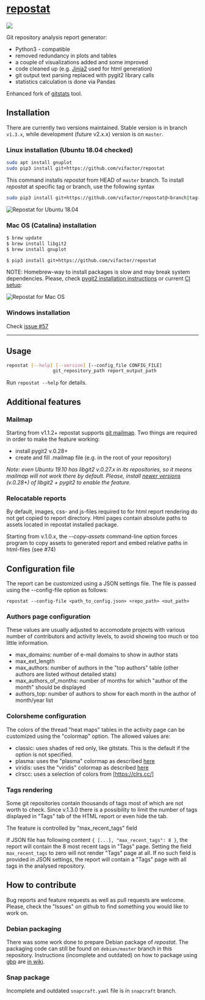 # [repostat](https://github.com/vifactor/repostat)
<p align="left">
    <a href="https://travis-ci.org/vifactor/repostat" alt="Build status">
        <img src="https://travis-ci.com/vifactor/repostat.svg?branch=master" /></a>
</p>

Git repository analysis report generator:
 - Python3 - compatible
 - removed redundancy in plots and tables
 - a couple of visualizations added and some improved
 - code cleaned up (e.g. [Jinja2](https://jinja.palletsprojects.com/en/2.10.x/)
  used for html generation)
 - git output text parsing replaced with pygit2 library calls
 - statistics calculation is done via Pandas

Enhanced fork of [gitstats](https://github.com/hoxu/gitstats) tool.

## Installation
There are currently two versions maintained. Stable version is in
branch `v1.3.x`, while development (future v2.x.x) version is on `master`.

### Linux installation (Ubuntu 18.04 checked)
```bash
sudo apt install gnuplot
sudo pip3 install git+https://github.com/vifactor/repostat
```
This command installs *repostat* from HEAD of `master` branch. To install
*repostat* at specific tag or branch, use the following syntax
```bash
sudo pip3 install git+https://github.com/vifactor/repostat@<branch|tag>
```
![Repostat for Ubuntu 18.04](https://github.com/vifactor/repostat/workflows/Repostat%20for%20Ubuntu%2018.04/badge.svg)

### Mac OS (Catalina) installation
```bash
$ brew update
$ brew install libgit2
$ brew install gnuplot

$ pip3 install git+https://github.com/vifactor/repostat
```
NOTE: Homebrew-way to install packages is slow and may break system dependencies.
Please, check [pygit2 installation instructions](https://www.pygit2.org/install.html#id13)
or current [CI setup](https://github.com/vifactor/repostat/blob/master/.github/workflows/repostat_macos.yml):

![Repostat for Mac OS](https://github.com/vifactor/repostat/workflows/Repostat%20for%20Mac%20OS/badge.svg)


### Windows installation
Check [issue #57](https://github.com/vifactor/repostat/issues/57)
___
## Usage
```bash
repostat [--help] [--version] [--config_file CONFIG_FILE]
                 git_repository_path report_output_path
```
Run `repostat --help` for details.

## Additional features

### Mailmap
Starting from v1.1.2+ repostat supports [git mailmap](https://git-scm.com/docs/git-check-mailmap). 
Two things are required in order to make the feature working:
- install pygit2 v.0.28+
- create and fill .mailmap file (e.g. in the root of your repository)

*Note: even Ubuntu 19.10 has libgit2 v.0.27.x in its repositories,
so it means mailmap will not work there by default. Please, install
[newer versions](https://www.pygit2.org/install.html) (v.0.28+)
of libgit2 + pygit2 to enable the feature.*

### Relocatable reports
By default, images, css- and js-files required to for html report
rendering do not get copied to report directory. Html pages contain 
absolute paths to assets located in repostat installed package.

Starting from v.1.0.x, the *--copy-assets* command-line option forces
program to copy assets to generated report and embed relative paths
in html-files (see #74)

## Configuration file

The report can be customized using a JSON settings file. The file is passed
using the --config-file option as follows:

```
repostat --config-file <path_to_config.json> <repo_path> <out_path>
```

### Authors page configuration

These values are usually adjusted to accomodate projects with various number
of contributors and activity levels, to avoid showing too much or too little
information.

* max_domains: number of e-mail domains to show in author stats
* max_ext_length
* max_authors: number of authors in the "top authors" table (other authors are
	listed without detailed stats)
* max_authors_of_months: number of months for which "author of the month" should be displayed
* authors_top: number of authors to show for each month in the author of month/year list

### Colorsheme configuration

The colors of the thread "heat maps" tables in the activity page can be customized
using the "colormap" option. The allowed values are:

* classic: uses shades of red only, like gitstats. This is the default if the option is not specified.
* plasma: uses the "plasma" colormap as described [here](https://bids.github.io/colormap/)
* viridis: uses the "viridis" colormap as described [here](https://bids.github.io/colormap/)
* clrscc: uses a selection of colors from [https://clrs.cc/]

### Tags rendering

Some git repositories contain thousands of tags most of which are not 
worth to check. Since v.1.3.0 there is a possibility to limit the number 
of tags displayed in "Tags" tab of the HTML report or even hide the tab.

The feature is controlled by "max_recent_tags" field

If JSON file has following content `{ [...], "max_recent_tags": 8 }`,
the report will contain the 8 most recent tags in "Tags" page. Setting the
field `max_recent_tags` to zero will not render "Tags" page at all. If
no such field is provided in JSON settings, the report will contain a "Tags"
page with all tags in the analysed repository.

## How to contribute

Bug reports and feature requests as well as pull requests are welcome.
Please, check the "Issues" on github to find something you would like
to work on.

### Debian packaging
There was some work done to prepare Debian package of *repostat*. The packaging
code can still be found on `debian/master` branch in this repository. 
Instructions (incomplete and outdated) on how to package using
[gbp](http://honk.sigxcpu.org/projects/git-buildpackage/manual-html/gbp.html)
are [in wiki](https://github.com/vifactor/repostat/wiki/Packaging-notes).

### Snap package
Incomplete and outdated `snapcraft.yaml` file is in `snapcraft` branch.
